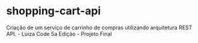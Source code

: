 # shopping-cart-api
Criação de um serviço de carrinho de compras utilizando arquitetura REST API. - Luiza Code 5a Edição - Projeto Final
